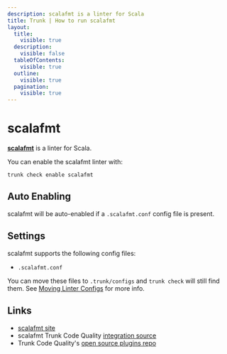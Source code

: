 ```yaml
---
description: scalafmt is a linter for Scala
title: Trunk | How to run scalafmt
layout:
  title:
    visible: true
  description:
    visible: false
  tableOfContents:
    visible: true
  outline:
    visible: true
  pagination:
    visible: true
---
```


# scalafmt

[**scalafmt**](https://github.com/scalameta/scalafmt#readme) is a linter for Scala.

You can enable the scalafmt linter with:

```shell
trunk check enable scalafmt
```

## Auto Enabling

scalafmt will be auto-enabled if a `.scalafmt.conf` config file is present.

## Settings

scalafmt supports the following config files:
* `.scalafmt.conf`

You can move these files to `.trunk/configs` and `trunk check` will still find them. See [Moving Linter Configs](..#moving-linter-configs) for more info.




## Links

- [scalafmt site](https://github.com/scalameta/scalafmt#readme)
- scalafmt Trunk Code Quality [integration source](https://github.com/trunk-io/plugins/tree/main/linters/scalafmt)
- Trunk Code Quality's [open source plugins repo](https://github.com/trunk-io/plugins/tree/main)
